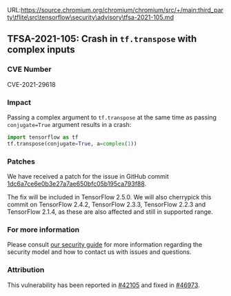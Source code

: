 URL:https://source.chromium.org/chromium/chromium/src/+/main:third_party\tflite\src\tensorflow\security\advisory\tfsa-2021-105.md
## TFSA-2021-105: Crash in `tf.transpose` with complex inputs

### CVE Number
CVE-2021-29618

### Impact
Passing a complex argument to `tf.transpose` at the same time as passing
`conjugate=True` argument results in a crash:

```python
import tensorflow as tf
tf.transpose(conjugate=True, a=complex(1))
```

### Patches
We have received a patch for the issue in GitHub commit
[1dc6a7ce6e0b3e27a7ae650bfc05b195ca793f88](https://github.com/tensorflow/tensorflow/commit/1dc6a7ce6e0b3e27a7ae650bfc05b195ca793f88).

The fix will be included in TensorFlow 2.5.0. We will also cherrypick this
commit on TensorFlow 2.4.2, TensorFlow 2.3.3, TensorFlow 2.2.3 and TensorFlow
2.1.4, as these are also affected and still in supported range.

### For more information
Please consult [our security
guide](https://github.com/tensorflow/tensorflow/blob/master/SECURITY.md) for
more information regarding the security model and how to contact us with issues
and questions.

### Attribution
This vulnerability has been reported in
[#42105](https://github.com/tensorflow/issues/42105) and fixed in
[#46973](https://github.com/tensorflow/issues/46973).
